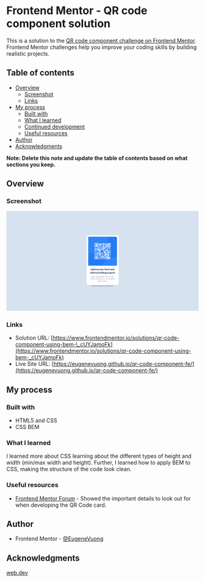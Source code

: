 # Frontend Mentor - QR code component solution

This is a solution to the [QR code component challenge on Frontend Mentor](https://www.frontendmentor.io/challenges/qr-code-component-iux_sIO_H). Frontend Mentor challenges help you improve your coding skills by building realistic projects.

## Table of contents

- [Overview](#overview)
  - [Screenshot](#screenshot)
  - [Links](#links)
- [My process](#my-process)
  - [Built with](#built-with)
  - [What I learned](#what-i-learned)
  - [Continued development](#continued-development)
  - [Useful resources](#useful-resources)
- [Author](#author)
- [Acknowledgments](#acknowledgments)

**Note: Delete this note and update the table of contents based on what sections you keep.**

## Overview

### Screenshot

![](./image.png)

### Links

- Solution URL: [https://www.frontendmentor.io/solutions/qr-code-component-using-bem-\_cUYJamoFk](https://www.frontendmentor.io/solutions/qr-code-component-using-bem-_cUYJamoFk)
- Live Site URL: [https://eugenevuong.github.io/qr-code-component-fe/](https://eugenevuong.github.io/qr-code-component-fe/)

## My process

### Built with

- HTML5 and CSS
- CSS BEM

### What I learned

I learned more about CSS learning about the different types of height and width (min/max width and height). Further, I learned how to apply BEM to CSS, making the structure of the code look clean.

### Useful resources

- [Frontend Mentor Forum](https://discord.com/channels/824970620529279006/1196227446844952736/1196233515382091999) - Showed the important details to look out for when developing the QR Code card.

## Author

- Frontend Mentor - [@EugeneVuong](https://www.frontendmentor.io/profile/EugeneVuong)

## Acknowledgments

[web.dev](web.dev)
